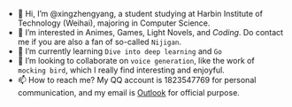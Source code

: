 - 👋 Hi, I’m @xingzhengyang, a student studying at Harbin Institute of Technology (Weihai), majoring in Computer Science.
- 👀 I’m interested in Animes, Games, Light Novels, and *Coding*. Do contact me if you are also a fan of so-called ``Nijigan``.
- 🌱 I’m currently learning ``Dive into deep learning`` and ``Go``
- 💞️ I’m looking to collaborate on ``voice generation``, like the work of ``mocking bird``, which I really find interesting and enjoyful.
- 📫 How to reach me? My QQ account is 1823547769 for personal communication, and my email is [Outlook](xingzhengyang77@outlook.com) for official purpose.

<!---
xingzhengyang/xingzhengyang is a ✨ special ✨ repository because its `README.md` (this file) appears on your GitHub profile.
You can click the Preview link to take a look at your changes.
--->
